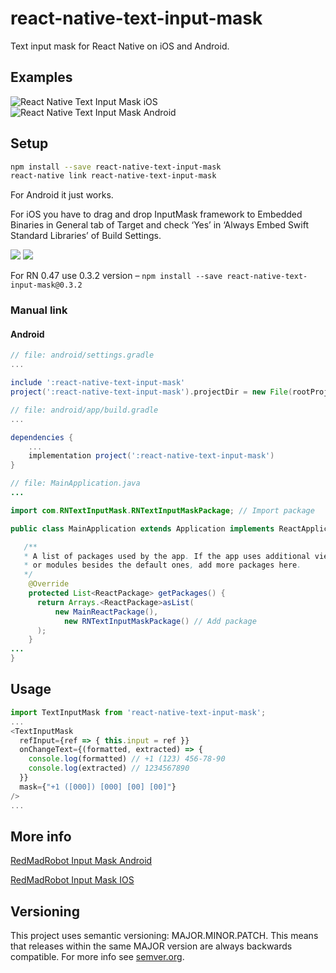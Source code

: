 # react-native-text-input-mask
Text input mask for React Native on iOS and Android.

## Examples

![React Native Text Input Mask iOS](https://s3.amazonaws.com/react-native-text-input-mask/react-native-text-input-mask-ios.gif)
![React Native Text Input Mask Android](https://s3.amazonaws.com/react-native-text-input-mask/react-native-text-input-mask-android-updated.gif)

## Setup

```bash
npm install --save react-native-text-input-mask
react-native link react-native-text-input-mask
```
For Android it just works.

For iOS you have to drag and drop InputMask framework to Embedded Binaries in General tab of Target and check ‘Yes’ in ‘Always Embed Swift Standard Libraries’ of Build Settings.

![](https://cdn-images-1.medium.com/max/2000/1*J0TPrRhkAKspVvv-JaZHjA.png)
![](https://cdn-images-1.medium.com/max/1600/1*j7VdY3g9_Vz6YTki3T17CQ.png)

For RN 0.47 use 0.3.2 version – `npm install --save react-native-text-input-mask@0.3.2`

### Manual link
#### Android
```gradle
// file: android/settings.gradle
...

include ':react-native-text-input-mask'
project(':react-native-text-input-mask').projectDir = new File(rootProject.projectDir, '../node_modules/react-native-text-input-mask/android')
```

```gradle
// file: android/app/build.gradle
...

dependencies {
    ...
    implementation project(':react-native-text-input-mask')
}
```

```java
// file: MainApplication.java
...

import com.RNTextInputMask.RNTextInputMaskPackage; // Import package

public class MainApplication extends Application implements ReactApplication {

   /**
   * A list of packages used by the app. If the app uses additional views
   * or modules besides the default ones, add more packages here.
   */
    @Override
    protected List<ReactPackage> getPackages() {
      return Arrays.<ReactPackage>asList(
          new MainReactPackage(),
            new RNTextInputMaskPackage() // Add package
      );
    }
...
}
```


## Usage

```javascript
import TextInputMask from 'react-native-text-input-mask';
...
<TextInputMask
  refInput={ref => { this.input = ref }}
  onChangeText={(formatted, extracted) => {
    console.log(formatted) // +1 (123) 456-78-90
    console.log(extracted) // 1234567890
  }}
  mask={"+1 ([000]) [000] [00] [00]"}
/>
...
```

## More info

[RedMadRobot Input Mask Android](https://github.com/RedMadRobot/input-mask-android)

[RedMadRobot Input Mask IOS](https://github.com/RedMadRobot/input-mask-ios)

## Versioning

This project uses semantic versioning: MAJOR.MINOR.PATCH.
This means that releases within the same MAJOR version are always backwards compatible. For more info see [semver.org](http://semver.org/).
